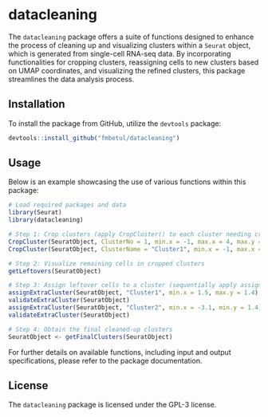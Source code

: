 # datacleaning

The `datacleaning` package offers a suite of functions designed to enhance the process of cleaning up and visualizing clusters within a `Seurat` object, which is generated from single-cell RNA-seq data. By incorporating functionalities for cropping clusters, reassigning cells to new clusters based on UMAP coordinates, and visualizing the refined clusters, this package streamlines the data analysis process.

## Installation

To install the package from GitHub, utilize the `devtools` package:

``` r
devtools::install_github("fmbetul/datacleaning")
```

## Usage

Below is an example showcasing the use of various functions within this package:

``` r
# Load required packages and data
library(Seurat)
library(datacleaning)

# Step 1: Crop clusters (apply CropCluster() to each cluster needing cropping, either by providing ClusterNo or ClusterName)
CropCluster(SeuratObject, ClusterNo = 1, min.x = -1, max.x = 4, max.y = -2)
CropCluster(SeuratObject, ClusterName = "Cluster1", min.x = -1, max.x = 4, max.y = -2)

# Step 2: Visualize remaining cells in cropped clusters
getLeftovers(SeuratObject)

# Step 3: Assign leftover cells to a cluster (sequentially apply assignExtraCluster() and validateExtraCluster() functions)
assignExtraCluster(SeuratObject, "Cluster1", min.x = 1.5, max.y = 1.4)
validateExtraCluster(SeuratObject)
assignExtraCluster(SeuratObject, "Cluster2", min.x = -3.1, min.y = 1.4)
validateExtraCluster(SeuratObject)

# Step 4: Obtain the final cleaned-up clusters
SeuratObject <- getFinalClusters(SeuratObject)
```

For further details on available functions, including input and output specifications, please refer to the package documentation.

## License

The `datacleaning` package is licensed under the GPL-3 license.

